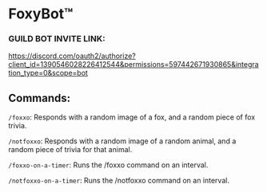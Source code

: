 # FoxyBot™

### GUILD BOT INVITE LINK:
https://discord.com/oauth2/authorize?client_id=1390546028226412544&permissions=597442671930865&integration_type=0&scope=bot

## Commands:
`/foxxo`: Responds with a random image of a fox, and a random piece of fox trivia.

`/notfoxxo`: Responds with a random image of a random animal, and a random piece of trivia for that animal.

`/foxxo-on-a-timer`: Runs the /foxxo command on an interval.

`/notfoxxo-on-a-timer`: Runs the /notfoxxo command on an interval.